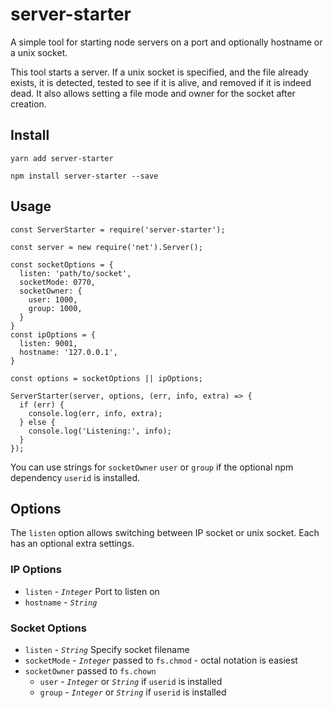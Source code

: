 # server-starter

A simple tool for starting node servers on a port and optionally hostname or a unix socket.

This tool starts a server.
If a unix socket is specified, and the file already exists, it is detected, tested to see if it is alive, and removed if it is indeed dead.
It also allows setting a file mode and owner for the socket after creation.

## Install

```
yarn add server-starter
```

```
npm install server-starter --save
```

## Usage

```
const ServerStarter = require('server-starter');

const server = new require('net').Server();

const socketOptions = {
  listen: 'path/to/socket',
  socketMode: 0770,
  socketOwner: {
    user: 1000,
    group: 1000,
  }
}
const ipOptions = {
  listen: 9001,
  hostname: '127.0.0.1',
}

const options = socketOptions || ipOptions;

ServerStarter(server, options, (err, info, extra) => {
  if (err) {
    console.log(err, info, extra);
  } else {
    console.log('Listening:', info);
  }
});
```

You can use strings for `socketOwner` `user` or `group` if the optional npm dependency `userid` is installed.

## Options

The `listen` option allows switching between IP socket or unix socket.
Each has an optional extra settings.

### IP Options
 - `listen` - *`Integer`* Port to listen on
 - `hostname` - *`String`*

### Socket Options
 - `listen` - *`String`* Specify socket filename
 - `socketMode` - *`Integer`* passed to `fs.chmod` - octal notation is easiest
 - `socketOwner` passed to `fs.chown`
   - `user` - *`Integer`* or *`String`* if `userid` is installed
   - `group` - *`Integer`* or *`String`* if `userid` is installed

